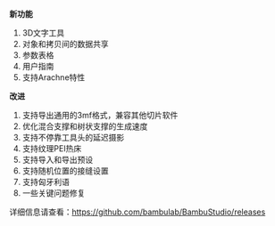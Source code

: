 **新功能**
1. 3D文字工具
2. 对象和拷贝间的数据共享
3. 参数表格
4. 用户指南
5. 支持Arachne特性

**改进**
1. 支持导出通用的3mf格式，兼容其他切片软件
2. 优化混合支撑和树状支撑的生成速度
3. 支持不停靠工具头的延迟摄影
4. 支持纹理PEI热床
5. 支持导入和导出预设
6. 支持随机位置的接缝设置
7. 支持匈牙利语
8. 一些关键问题修复

详细信息请查看：https://github.com/bambulab/BambuStudio/releases
